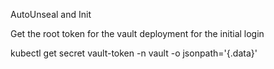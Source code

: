 AutoUnseal and Init

Get the root token for the vault deployment  for the initial login
 
 kubectl get secret vault-token -n vault  -o jsonpath='{.data}'


